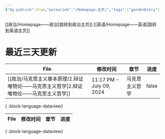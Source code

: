 ```yaml
---
{"dg-publish":true,"permalink":"/Homepage—主页/","tags":["gardenEntry"]}
---
```


[[政治/Homepage——政治\|跳转到政治主页]]
[[英语/Homepage——英语\|跳转到英语主页]]
# 最近三天更新

| File                                                   | 修改时间                     | 章节      | 进度    |
| ------------------------------------------------------ | ------------------------ | ------- | ----- |
| [[政治/马克思主义基本原理/2.辩证唯物论——马克思主义哲学\|2.辩证唯物论——马克思主义哲学]] | 11:17 PM - July 09, 2024 | 马克思主义哲学 | false |

{ .block-language-dataview}

 | File | 修改时间 | 章节 | 进度 |
| ---- | ---- | -- | -- |

{ .block-language-dataview}
